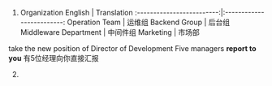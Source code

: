 1. Organization
English                  |  Translation
:-------------------------:|:-------------------------:
Operation Team  |  运维组
Backend Group | 后台组
Middleware Department | 中间件组
Marketing | 市场部

take the new position of Director of Development
Five managers **report to you**   有5位经理向你直接汇报

2. 






